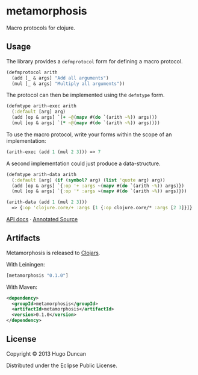 # metamorphosis

Macro protocols for clojure.

## Usage

The library provides a `defmprotocol` form for defining a macro protocol.

```clj
(defmprotocol arith
  (add [_ & args] "Add all arguments")
  (mul [_ & args] "Multiply all arguments"))
```

The protocol can then be implemented using the `defmtype` form.

```clj
(defmtype arith-exec arith
  (:default [arg] arg)
  (add [op & args] `(+ ~@(mapv #(do `(arith ~%)) args)))
  (mul [op & args] `(* ~@(mapv #(do `(arith ~%)) args))))
```

To use the macro protocol, write your forms within the scope of an
implementation:

```clj
(arith-exec (add 1 (mul 2 3))) => 7
```
A second implementation could just produce a data-structure.

```clj
(defmtype arith-data arith
  (:default [arg] (if (symbol? arg) (list 'quote arg) arg))
  (add [op & args] `{:op '+ :args ~(mapv #(do `(arith ~%)) args)})
  (mul [op & args] `{:op '* :args ~(mapv #(do `(arith ~%)) args)}))
```

```clj
(arith-data (add 1 (mul 2 3)))
  => {:op 'clojure.core/+ :args [1 {:op clojure.core/* :args [2 3]}]}
```

[API docs](http://hugoduncan.github.com/metamorphosis/api/0.1) &#xb7;
[Annotated Source](http://hugoduncan.github.com/metamorphosis/annotated/0.1/uberdoc.html)

## Artifacts

Metamorphosis is released to [Clojars](https://clojars.org/metamorphosis).

With Leiningen:

```clj
[metamorphosis "0.1.0"]
```

With Maven:

```xml
<dependency>
  <groupId>metamorphosis</groupId>
  <artifactId>metamorphosis</artifactId>
  <version>0.1.0</version>
</dependency>
```

## License

Copyright © 2013 Hugo Duncan

Distributed under the Eclipse Public License.
